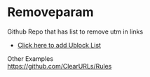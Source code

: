 # Removeparam
 Github Repo that has list to remove utm in links

- [Click here to add Ublock List](https://subscribe.adblockplus.org/?location=https://raw.githubusercontent.com/eduardorandom/Removeparam/main/removeparam.txt&title=Removeparam)



Other Examples<br>
https://github.com/ClearURLs/Rules

